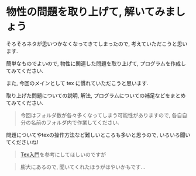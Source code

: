 # 物性の問題を取り上げて, 解いてみましょう

そろそろネタが思いつかなくなってきてしまったので, 考えていただこうと思います.

簡単なものでよいので, 物性に関連した問題を取り上げて, プログラムを作成してみてください.

また, 今回のメインとして tex に慣れていただこうと思います.

取り上げた問題についての説明, 解法, プログラムについての補足などをまとめてみてください.

> 今回はフォルダ数が各々多くなってしまう可能性がありますので, 各自自分の名前のフォルダ内で作業してください.

問題についてやtexの操作方法など難しいところも多いと思うので, いろいろ聞いてくださいね!

> [Tex入門](https://texwiki.texjp.org/?LaTeX%E5%85%A5%E9%96%80)を参考にしてほしいのですが

> 膨大にあるので, 聞いてくれたほうがはやいかもです...
